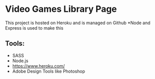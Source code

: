 # Video Games Library Page

This project is hosted on Heroku and is managed on  Github
*Node and Express is used to make this
## Tools:
- SASS
- Node.js
- https://www.heroku.com/ 
- Adobe Design Tools like Photoshop
